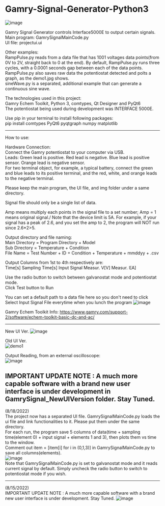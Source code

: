 # Gamry-Signal-Generator-Python3
![image](https://user-images.githubusercontent.com/50966363/177796983-56907dad-51e0-4ef4-b0f8-3a599150b8f7.png)

Gamry Signal Generator controls Interface5000E to output certain signals.\
Main program: GamrySignalMainCode.py\
UI file: projectui.ui

Other examples:\
RampPulse.py reads from a data file that has 1001 voltages data points(from 0V to 2V, straight back to 0 at the end). By default, RampPulse.py runs three cycles, with a 0.0001 seconds gap between each of the data points. RampPulse.py also saves raw data the potentiostat detected and polts a graph, as the demo1.jpg shows.\
sineWave.py is a separated, additional example that can generate a continuous sine wave.


The technologies used in this project:\
Gamry Echem Toolkit, Python 3, comtypes, Qt Designer and PyQt6\
The potentiostat being used during development was INTERFACE 5000E.

Use pip in your terminal to install following packages:\
pip install comtypes PyQt6 pyqtgraph numpy matplotlib

---
How to use:

Hardware Connection:\
Connect the Gamry potentiostat to your computer via USB.\
Leads: Green lead is positive. Red lead is negative. Blue lead is positive sensor. Orange lead is negative sensor.\
For two terminal object, for example, a typical battery, connect the green and blue leads to its positive terminal, and the red, white, and orange leads to the negative terminal.

Please keep the main program, the UI file, and img folder under a same directory.

Signal file should only be a single list of data.

Amp means multiply each points in the signal file to a set number; Amp = 1 means original signal./
Note that the device limit is 5A. For example, if your signal has a peak of 2.6, and you set the amp to 2, the program will NOT run since 2.6*2>5.

Output directory and file naming:\
Main Directory  = Program Directory + Model\
Sub Directory = Temperature + Condition\
File Name = Test Number + ID + Condition + Temperature + mmddyy + .csv

Output Columns from 1st to 4th respectively are:\
Time[s]	 Sampling Time[s]	 Input Signal	 Measur. V[V]	 Measur. I[A]

Use the radio button to switch between galvanostat mode and potentiostat mode.\
Click Test button to Run

You can set a default path to a data file here so you don't need to click Select Input Signal File everytime when you lunch the program
![image](https://user-images.githubusercontent.com/50966363/187491335-70b2b84c-f6e0-47fc-b146-0a12f8d2bf31.png)

Gamry Echem Toolkit Info:
https://www.gamry.com/support-2/software/echem-toolkit-basic-dc-and-ac/

---
New UI Ver.
![image](https://user-images.githubusercontent.com/50966363/187779302-34cef4b0-0e1f-4be6-964a-b860a8e295da.png)

Old UI Ver.\
![demo1](https://user-images.githubusercontent.com/50966363/177796481-0845cb86-bb3e-44d8-9c39-c82020d270a4.jpg)

Output Reading, from an external oscilloscope:\
![image](https://user-images.githubusercontent.com/50966363/177848081-875f893b-4d66-4358-8d7f-26bdc7fc9ee3.png)

IMPORTANT UPDATE NOTE :
A much more capable software with a brand new user interface is under development in GamrySignal_NewUIVersion folder. Stay Tuned.
---
(8/18/2022)\
The project now has a separated UI file. GamrySignalMainCode.py loads the ui file and link functionalities to it. Please put them under the same directory.\
For each run, the program save 5 columns of data(time + sampling time(element 0) + input signal + elements 1 and 3), then plots them vs time to the window.\
Comment out item = [item[i] for i in (0,1,3)] in GamrySignalMainCode.py to save all columns(elements).\
![image](https://user-images.githubusercontent.com/50966363/185494321-f042c8d9-eeef-4738-8043-bb86a30c8281.png)\
Note that GamrySignalMainCode.py is set to galvanostat mode and it reads current signal by default. Simply uncheck the radio button to switch to potentiostat mode if you wish.

---
(8/15/2022)\
IMPORTANT UPDATE NOTE :
A much more capable software with a brand new user interface is under development. Stay Tuned.
![image](https://user-images.githubusercontent.com/50966363/184974577-ea0c0098-b655-493e-be38-58d4c315b21f.png)

